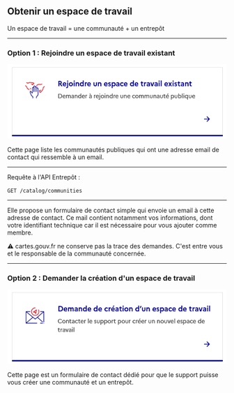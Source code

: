 
## Obtenir un espace de travail

Un espace de travail = une communauté + un entrepôt

------

### Option 1 : Rejoindre un espace de travail existant

![Rejoindre un espace de travail existant](images/card-rejoindre-un-espace-de-travail.png)

Cette page liste les communautés publiques qui ont une adresse email de contact qui ressemble à un email.

------

Requête à l'API Entrepôt :

```swagger
GET /catalog/communities
```

------

Elle propose un formulaire de contact simple qui envoie un email à cette adresse de contact. Ce mail contient notamment vos informations, dont votre identifiant technique car il est nécessaire pour vous ajouter comme membre.

⚠️ cartes.gouv.fr ne conserve pas la trace des demandes. C'est entre vous et le responsable de la communauté concernée.

------

### Option 2 : Demander la création d'un espace de travail

![Demande de création d'un espace de travail](images/card-demande-de-creation-espace-de-travail.png)

Cette page est un formulaire de contact dédié pour que le support puisse vous créer une communauté et un entrepôt.